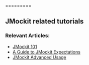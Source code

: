 =========

## JMockit related tutorials


### Relevant Articles: 
- [JMockit 101](http://www.baeldung.com/jmockit-101)
- [A Guide to JMockit Expectations](http://www.baeldung.com/jmockit-expectations)
- [JMockit Advanced Usage](http://www.baeldung.com/jmockit-advanced-usage)

